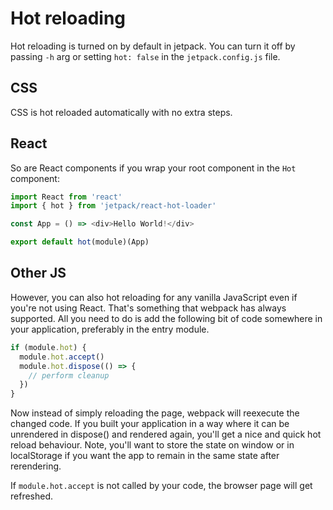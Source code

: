 # Hot reloading

Hot reloading is turned on by default in jetpack. You can turn it off by passing `-h` arg or setting `hot: false` in the `jetpack.config.js` file.

## CSS

CSS is hot reloaded automatically with no extra steps.

## React

So are React components if you wrap your root component in the `Hot` component:

```js
import React from 'react'
import { hot } from 'jetpack/react-hot-loader'

const App = () => <div>Hello World!</div>

export default hot(module)(App)
```

## Other JS

However, you can also hot reloading for any vanilla JavaScript even if you're not using React. That's something that webpack has always supported. All you need to do is add the following bit of code somewhere in your application, preferably in the entry module.

```js
if (module.hot) {
  module.hot.accept()
  module.hot.dispose(() => {
    // perform cleanup
  })
}
```

Now instead of simply reloading the page, webpack will reexecute the changed code. If you built your application in a way where it can be unrendered in dispose() and rendered again, you'll get a nice and quick hot reload behaviour. Note, you'll want to store the state on window or in localStorage if you want the app to remain in the same state after rerendering.

If `module.hot.accept` is not called by your code, the browser page will get refreshed.
